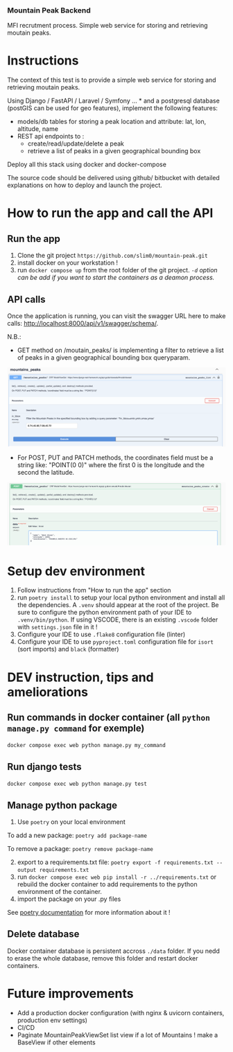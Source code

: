 ### Mountain Peak Backend

MFI recrutment process. Simple web service for storing and retrieving moutain peaks.

# Instructions

The context of this test is to provide a simple web service for storing and retrieving moutain peaks.

Using Django / FastAPI / Laravel / Symfony … *  and a postgresql database (postGIS can be used for geo features), implement the following features:
- models/db tables for storing a peak location and attribute: lat, lon, altitude, name
- REST api endpoints to :
  * create/read/update/delete a peak
  * retrieve a list of peaks in a given geographical bounding box

Deploy all this stack using docker and docker-compose

The source code should be delivered using github/ bitbucket with detailed explanations on how to deploy and launch the project.

# How to run the app and call the API

## Run the app
1. Clone the git project `https://github.com/slim0/mountain-peak.git`
2. install docker on your workstation !
3. run `docker compose up` from the root folder of the git project. *`-d` option can be add if you want to start the containers as a deamon process.*

## API calls
Once the application is running, you can visit the swagger URL here to make calls: [http://localhost:8000/api/v1/swagger/schema/](http://localhost:8000/api/v1/swagger/schema/).

N.B.:
- GET method on /moutain_peaks/ is implementing a filter to retrieve a list of peaks in a given geographical bounding box queryparam.

![mountain_peaks_bbox_filter.png](/img/mountain_peaks_bbox_filter.png)

- For POST, PUT and PATCH methods, the coordinates field must be a string like: "POINT(0 0)" where the first 0 is the longitude and the second the latitude.

![coordinates_field.png](/img/coordinates_field.png)

# Setup dev environment
1. Follow instructions from "How to run the app" section
2. run `poetry install` to setup your local python environment and install all the dependencies. A `.venv` should appear at the root of the project. Be sure to configure the python environment path of your IDE to `.venv/bin/python`. If using VSCODE, there is an existing `.vscode` folder with `settings.json` file in it !
3. Configure your IDE to use `.flake8` configuration file (linter)
4. Configure your IDE to use `pyproject.toml` configuration file for `isort` (sort imports) and `black` (formatter)


# DEV instruction, tips and ameliorations

## Run commands in docker container (all `python manage.py command` for exemple)

`docker compose exec web python manage.py my_command`

## Run django tests

`docker compose exec web python manage.py test`

## Manage python package

1. Use `poetry` on your local environment

To add a new package: `poetry add package-name`

To remove a package: `poetry remove package-name`

2. export to a requirements.txt file: `poetry export -f requirements.txt --output requirements.txt`
3. run `docker compose exec web pip install -r ../requirements.txt` or rebuild the docker container to add requirements to the python environment of the container.
4. import the package on your .py files

See [poetry documentation](https://python-poetry.org/docs/) for more information about it !

## Delete database
Docker container database is persistent accross `./data` folder. If you nedd to erase the whole database, remove this folder and restart docker containers.

# Future improvements
- Add a production docker configuration (with nginx & uvicorn containers, production env settings)
- CI/CD
- Paginate MountainPeakViewSet list view if a lot of Mountains ! make a BaseView if other elements
